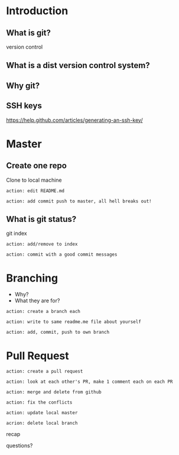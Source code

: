 # Introduction

## What is git? 
version control

## What is a dist version control system?

## Why git?

## SSH keys
https://help.github.com/articles/generating-an-ssh-key/


# Master
## Create one repo
Clone to local machine 

`action: edit README.md`

`action: add commit push to master, all hell breaks out!`

## What is git status?
git index

`action: add/remove to index`

`action: commit with a good commit messages`

# Branching
* Why? 
* What they are for?

`action: create a branch each`

`action: write to same readme.me file about yourself`

`action: add, commit, push to own branch`

# Pull Request

`action: create a pull request`

`action: look at each other's PR, make 1 comment each on each PR`

`action: merge and delete from github`

`action: fix the conflicts`

`action: update local master`

`acrion: delete local branch`

recap

questions?




